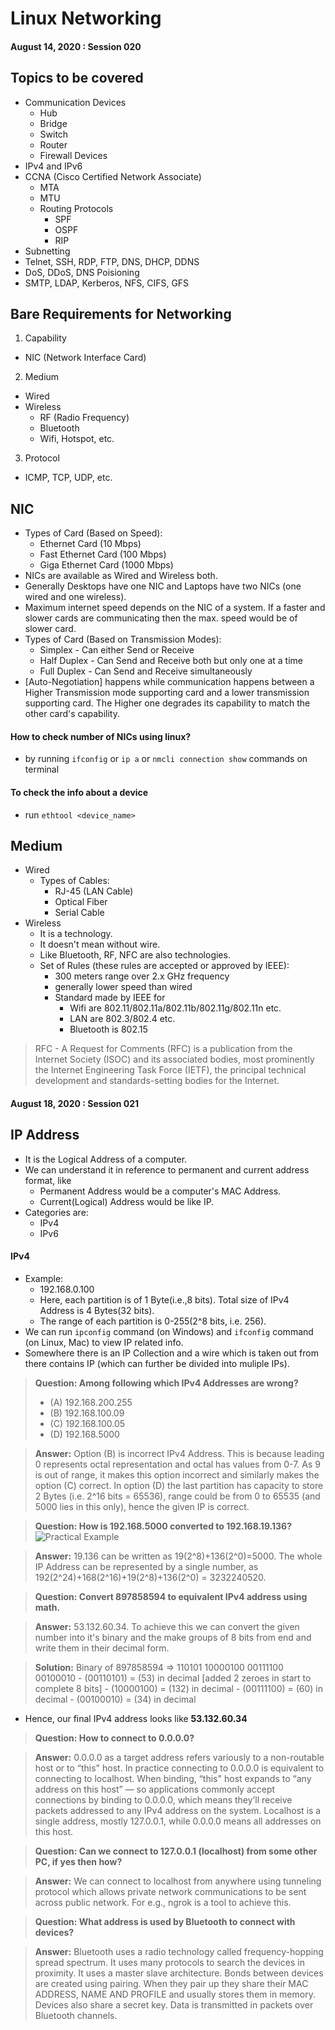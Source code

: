 # Linux Networking
#### August 14, 2020 : Session 020
## Topics to be covered
- Communication Devices
  - Hub
  - Bridge
  - Switch
  - Router
  - Firewall Devices
- IPv4 and IPv6
- CCNA (Cisco Certified Network Associate)
  - MTA
  - MTU
  - Routing Protocols
    - SPF
    - OSPF
    - RIP
- Subnetting
- Telnet, SSH, RDP, FTP, DNS, DHCP, DDNS
- DoS, DDoS, DNS Poisioning
- SMTP, LDAP, Kerberos, NFS, CIFS, GFS

## Bare Requirements for Networking
1. Capability
  - NIC (Network Interface Card)
2. Medium
  - Wired
  - Wireless
    - RF (Radio Frequency)
    - Bluetooth
    - Wifi, Hotspot, etc.
3. Protocol
  - ICMP, TCP, UDP, etc.

## NIC
- Types of Card (Based on Speed):
  - Ethernet Card (10 Mbps)
  - Fast Ethernet Card (100 Mbps)
  - Giga Ethernet Card (1000 Mbps)
- NICs are available as Wired and Wireless both.
- Generally Desktops have one NIC and Laptops have two NICs (one wired and one wireless).
- Maximum internet speed depends on the NIC of a system.
  If a faster and slower cards are communicating then the max. speed would be of slower card.
- Types of Card (Based on Transmission Modes):
  - Simplex - Can either Send or Receive
  - Half Duplex - Can Send and Receive both but only one at a time
  - Full Duplex - Can Send and Receive simultaneously
- [Auto-Negotiation] happens while communication happens between a Higher Transmission mode 
  supporting card and a lower transmission supporting card. The Higher one degrades its capability
  to match the other card's capability.
#### How to check number of NICs using linux?
- by running ```ifconfig``` or ```ip a``` or ```nmcli connection show``` commands on terminal
#### To check the info about a device
- run ```ethtool <device_name>```

## Medium
- Wired
  - Types of Cables:
    - RJ-45 (LAN Cable)
    - Optical Fiber
    - Serial Cable
- Wireless
  - It is a technology.
  - It doesn't mean without wire.
  - Like Bluetooth, RF, NFC are also technologies.
  - Set of Rules (these rules are accepted or approved by IEEE):
    - 300 meters range over 2.x GHz frequency
    - generally lower speed than wired
    - Standard made by IEEE for
      - Wifi are 802.11/802.11a/802.11b/802.11g/802.11n etc.
      - LAN are 802.3/802.4 etc.
      - Bluetooth is 802.15

> RFC - A Request for Comments (RFC) is a publication from the Internet Society (ISOC) and its associated bodies, 
  most prominently the Internet Engineering Task Force (IETF), the principal technical development and standards-setting 
  bodies for the Internet.

#### August 18, 2020 : Session 021
## IP Address
- It is the Logical Address of a computer.
- We can understand it in reference to permanent and current address format, like
  - Permanent Address would be a computer's MAC Address.
  - Current(Logical) Address would be like IP.
- Categories are:
  - IPv4
  - IPv6
#### IPv4
- Example:
  - 192.168.0.100
  - Here, each partition is of 1 Byte(i.e.,8 bits). Total size of IPv4 Address is 4 Bytes(32 bits).
  - The range of each partition is 0-255(2^8 bits, i.e. 256).
- We can run ```ipconfig``` command (on Windows) and ```ifconfig``` command (on Linux, Mac) to view IP related info.
- Somewhere there is an IP Collection and a wire which is taken out from there contains IP (which can further be divided into muliple IPs).
> **Question: Among following which IPv4 Addresses are wrong?**
> - (A) 192.168.200.255
> - (B) 192.168.100.09
> - (C) 192.168.100.05
> - (D) 192.168.5000

> **Answer:** Option (B) is incorrect IPv4 Address. This is because leading 0 represents octal representation and octal has values from 0-7. As 9 is out of range, it makes this option incorrect and similarly makes the option (C) correct. In option (D) the last partition has capacity to store 2 Bytes (i.e. 2^16 bits = 65536), range could be from 0 to 65535 (and 5000 lies in this only), hence the given IP is correct.

> **Question: How is 192.168.5000 converted to 192.168.19.136?**
![Practical Example](https://github.com/CRJain/reboot-2.0/blob/master/image.png)

> **Answer:** 19.136 can be written as 19(2^8)+136(2^0)=5000. The whole IP Address can be represented by a single number, as 192(2^24)+168(2^16)+19(2^8)+136(2^0) = 3232240520.

> **Question: Convert 897858594 to equivalent IPv4 address using math.**

> **Answer:** 53.132.60.34. To achieve this we can convert the given number into it's binary and the make groups of 8 bits from end and write them in their decimal form.

> **Solution:** Binary of 897858594 => 110101 10000100 00111100 00100010
    - (00110101) = (53) in decimal [added 2 zeroes in start to complete 8 bits]
    - (10000100) = (132) in decimal
    - (00111100) = (60) in decimal
    - (00100010) = (34) in decimal
  - Hence, our final IPv4 address looks like **53.132.60.34**

> **Question: How to connect to 0.0.0.0?**

> **Answer:** 0.0.0.0 as a target address refers variously to a non-routable host or to “this" host. In practice connecting to 0.0.0.0 is equivalent to connecting to localhost. When binding, “this" host expands to “any address on this host” — so applications commonly accept connections by binding to 0.0.0.0, which means they’ll receive packets addressed to any IPv4 address on the system. Localhost is a single address, mostly 127.0.0.1, while 0.0.0.0 means all addresses on this host.

> **Question: Can we connect to 127.0.0.1 (localhost) from some other PC, if yes then how?**

> **Answer:** We can connect to localhost from anywhere using tunneling protocol which allows private network communications to be sent across public network. For e.g., ngrok is a tool to achieve this.

> **Question: What address is used by Bluetooth to connect with devices?**

> **Answer:** Bluetooth uses a radio technology called frequency-hopping spread spectrum. It uses many protocols to search the devices in proximity. It uses a master slave architecture. Bonds between devices are created using pairing. When they pair up they share their MAC ADDRESS, NAME AND PROFILE and usually stores them in memory. Devices also share a secret key. Data is transmitted in packets over Bluetooth channels.
